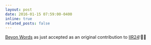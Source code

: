 ```yaml
---
layout: post
date: 2016-01-15 07:59:00-0400
inline: true
related_posts: false
---
```


[Beyon Words](https://ceur-ws.org/Vol-3802/paper6.pdf) as just accepted as an original contribution to [IIR24](https://iir2024.uniud.it/)!🎉✨
